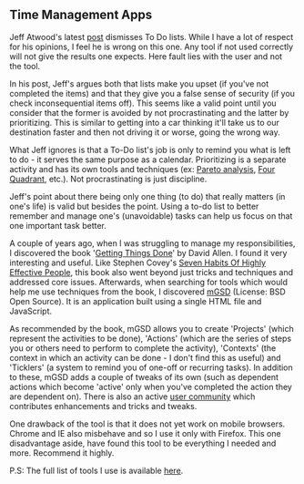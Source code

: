 ## Time Management Apps

Jeff Atwood's latest [post](http://www.codinghorror.com/blog/2012/10/todont.html) dismisses To Do lists. While I have a lot of respect for his opinions, I feel he is wrong on this one. Any tool if not used correctly will not give the results one expects. Here fault lies with the user and not the tool.

In his post, Jeff's argues both that lists make you upset (if you've not completed the items) and that they give you a false sense of security (if you check inconsequential items off). This seems like a valid point until you consider that the former is avoided by not procrastinating and the latter by prioritizing. This is  similar to getting into a car thinking it'll take us to our destination faster and then not driving it or worse, going the wrong way.

What Jeff ignores is that a To-Do list's job is only to remind you what is left to do - it serves the same purpose as a calendar. Prioritizing is a separate activity and has its own tools and techniques (ex: [Pareto analysis](http://en.wikipedia.org/wiki/Pareto_analysis), [Four Quadrant](http://en.wikipedia.org/wiki/Time_management#The_Eisenhower_Method), etc.). Not procrastinating is just discipline.

Jeff's point about there being only one thing (to do) that really matters (in one's life) is valid but besides the point. Using a to-do list to better remember and manage one's (unavoidable) tasks can help us focus on that one important task better. 

A couple of years ago, when I was struggling to manage my responsibilities, I discovered the book '[Getting Things Done](http://en.wikipedia.org/wiki/Getting_Things_Done)' by David Allen. I found it very interesting and useful. Like Stephen Covey's [Seven Habits Of Highly Effective People](http://en.wikipedia.org/wiki/Seven_Habits_of_Highly_Effective_People), this book also went beyond just tricks and techniques and addressed core issues. Afterwards, when searching for tools which would help me use techniques from the book, I discovered [mGSD](http://mgsd.tiddlyspot.com/#mGSD) (License: BSD Open Source). It is an application built using a single HTML file and JavaScript. 

As recommended by the book, mGSD allows you to create 'Projects' (which represent the activities to be done), 'Actions' (which are the series of steps you or others need to perform  to complete the activity), 'Contexts' (the context in which an activity can be done - I don't find this as useful) and 'Ticklers' (a system to remind you of one-off or recurring tasks). In addition to these, mGSD adds a couple of tweaks of its own (such as dependent actions which become 'active' only when you've completed the action they are dependent on). There is also an active [user community](https://groups.google.com/forum/#!forum/gtd-tiddlywiki) which contributes enhancements and tricks and tweaks.

One drawback of the tool is that it does not yet work on mobile browsers. Chrome and IE also misbehave and so I use it only with Firefox. This one disadvantage aside, have found this tool to be everything I needed and more. Recommend it highly. 

P.S: The full list of tools I use is available [here](http://delicious.com/vivekkodira/tools).